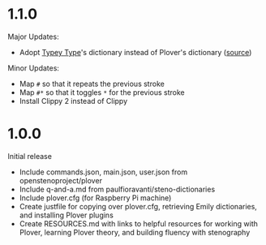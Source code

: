 1.1.0
===========
Major Updates:
- Adopt [Typey Type](https://didoesdigital.com/typey-type/dictionaries/typey-type/typey-type-full/)'s dictionary instead of Plover's dictionary ([source](https://github.com/didoesdigital/typey-type-data/blob/13cdba2f3fceec447e6cea28164b1eb642a2c687/dictionaries/typey-type/typey-type-full.json))

Minor Updates:
- Map `#` so that it repeats the previous stroke
- Map `#*` so that it toggles `*` for the previous stroke
- Install Clippy 2 instead of Clippy

1.0.0
=====
Initial release
- Include commands.json, main.json, user.json from openstenoproject/plover
- Include q-and-a.md from paulfioravanti/steno-dictionaries
- Include plover.cfg (for Raspberry Pi machine)
- Create justfile for copying over plover.cfg, retrieving Emily dictionaries,
  and installing Plover plugins
- Create RESOURCES.md with links to helpful resources for working with Plover,
  learning Plover theory, and building fluency with stenography

